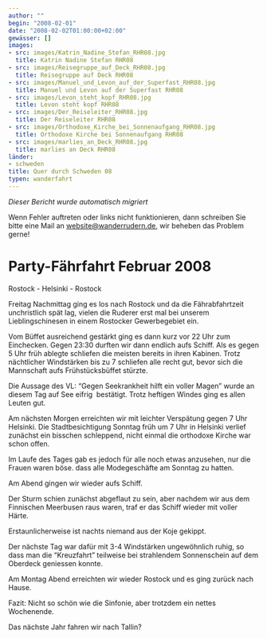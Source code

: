 ```yaml
---
author: ""
begin: "2008-02-01"
date: "2008-02-02T01:00:00+02:00"
gewässer: []
images:
- src: images/Katrin_Nadine_Stefan_RHR08.jpg
  title: Katrin Nadine Stefan RHR08
- src: images/Reisegruppe_auf_Deck_RHR08.jpg
  title: Reisegruppe auf Deck RHR08
- src: images/Manuel_und_Levon_auf_der_Superfast_RHR08.jpg
  title: Manuel und Levon auf der Superfast RHR08
- src: images/Levon_steht_kopf_RHR08.jpg
  title: Levon steht kopf RHR08
- src: images/Der_Reiseleiter_RHR08.jpg
  title: Der Reiseleiter RHR08
- src: images/Orthodoxe_Kirche_bei_Sonnenaufgang_RHR08.jpg
  title: Orthodoxe Kirche bei Sonnenaufgang RHR08
- src: images/marlies_an_Deck_RHR08.jpg
  title: marlies an Deck RHR08
länder:
- schweden
title: Quer durch Schweden 08
typen: wanderfahrt
---
```



*Dieser Bericht wurde automatisch migriert*

Wenn Fehler auftreten oder links nicht funktionieren, dann schreiben Sie bitte eine Mail an website@wanderrudern.de, wir beheben das Problem gerne!



# Party-Fährfahrt Februar 2008


Rostock - Helsinki - Rostock

Freitag Nachmittag ging es los nach Rostock und da die Fährabfahrtzeit unchristlich spät lag, vielen die Ruderer erst mal bei unserem Lieblingschinesen in einem Rostocker Gewerbegebiet ein.

Vom Büffet ausreichend gestärkt ging es dann kurz vor 22 Uhr zum Einchecken. Gegen 23:30 durften wir dann endlich aufs Schiff. Als es gegen 5 Uhr früh ablegte schliefen die meisten bereits in ihren Kabinen. Trotz nächtlicher Windstärken bis zu 7 schliefen alle recht gut, bevor sich die Mannschaft aufs Frühstücksbüffet stürzte.

Die Aussage des VL: “Gegen Seekrankheit hilft ein voller Magen” wurde an diesem Tag auf See eifrig  bestätigt. Trotz heftigen Windes ging es allen Leuten gut.

Am nächsten Morgen erreichten wir mit leichter Verspätung gegen 7 Uhr Helsinki. Die Stadtbesichtigung Sonntag früh um 7 Uhr in Helsinki verlief zunächst ein bisschen schleppend, nicht einmal die orthodoxe Kirche war schon offen.

Im Laufe des Tages gab es jedoch für alle noch etwas anzusehen, nur die Frauen waren böse. dass alle Modegeschäfte am Sonntag zu hatten.

Am Abend gingen wir wieder aufs Schiff.

Der Sturm schien zunächst abgeflaut zu sein, aber nachdem wir aus dem Finnischen Meerbusen raus waren, traf er das Schiff wieder mit voller Härte.

Erstaunlicherweise ist nachts niemand aus der Koje gekippt.

Der nächste Tag war dafür mit 3-4 Windstärken ungewöhnlich ruhig, so dass man die “Kreuzfahrt” teilweise bei strahlendem Sonnenschein auf dem Oberdeck geniessen konnte.

Am Montag Abend erreichten wir wieder Rostock und es ging zurück nach Hause.

Fazit: Nicht so schön wie die Sinfonie, aber trotzdem ein nettes Wochenende.

Das nächste Jahr fahren wir nach Tallin?
